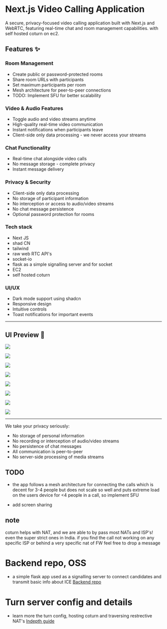 # Next.js Video Calling Application

A secure, privacy-focused video calling application built with Next.js and WebRTC, featuring real-time chat and room management capabilities. with self hosted coturn on ec2.

## Features ✨

### Room Management
- Create public or password-protected rooms 
- Share room URLs with participants
- Set maximum participants per room
- Mesh architecture for peer-to-peer connections
- TODO: Implement SFU for better scalability

### Video & Audio Features
- Toggle audio and video streams anytime
- High-quality real-time video communication
- Instant notifications when participants leave
- Client-side only data processing - we never access your streams

### Chat Functionality 
- Real-time chat alongside video calls
- No message storage - complete privacy
- Instant message delivery

### Privacy & Security
- Client-side only data processing
- No storage of participant information
- No interception or access to audio/video streams
- No chat message persistence
- Optional password protection for rooms

### Tech stack
- Next JS
- shad CN
- tailwind
- raw web RTC API's
- socket-io
- flask as a simple signalling server and for socket
- EC2
- self hosted coturn

### UI/UX
- Dark mode support using shadcn
- Responsive design
- Intuitive controls
- Toast notifications for important events

---


## UI Preview 📸

![](https://github.com/user-attachments/assets/0293e75f-333f-4376-8ff5-fccaae0ab138)


![](https://github.com/user-attachments/assets/2cbf16d6-7c7f-41c4-9bf0-b74994d224f4)


![](https://github.com/user-attachments/assets/6ccbbcdd-be4d-43d2-9927-0b415a7d4904)


![](https://github.com/user-attachments/assets/283720b2-5ad9-4766-b848-ad80e9e59d04)


![](https://github.com/user-attachments/assets/577fc971-2c04-4b2d-a428-fbc64a090001)



![](https://github.com/user-attachments/assets/21b31f9a-991b-4cf0-8e7f-8f5fa1262508)


![](https://github.com/user-attachments/assets/648df3d4-7b52-4bb4-a939-07a02ec87262)


![](https://github.com/user-attachments/assets/d5ead8fe-fda8-4584-a939-cef1126a0f9c)

---

We take your privacy seriously:
- No storage of personal information
- No recording or interception of audio/video streams 
- No persistence of chat messages
- All communication is peer-to-peer
- No server-side processing of media streams



## TODO 
- the app follows a mesh architecture for connecting the calls which is decent for 3-4 people but does not scale so well and puts extreme load on the users device for  <4 people in a call, so implement SFU

- add screen sharing

## note
coturn helps with NAT, and we are able to by pass most NATs and ISP's! even the super strict ones in India. if you find the call not working on any specific ISP or behind a very specific nat of FW feel free to drop a message

# Backend repo, OSS
- a simple flask app used as a signalling server to connect candidates and transmit basic info about ICE
[Backend repo](https://github.com/Govind783/flask-signalling-server-vc)

# Turn server config and details
- learn more the turn config, hosting coturn and traversing restrective NAT's
[Indepth guide](https://govindbuilds/blogs)

